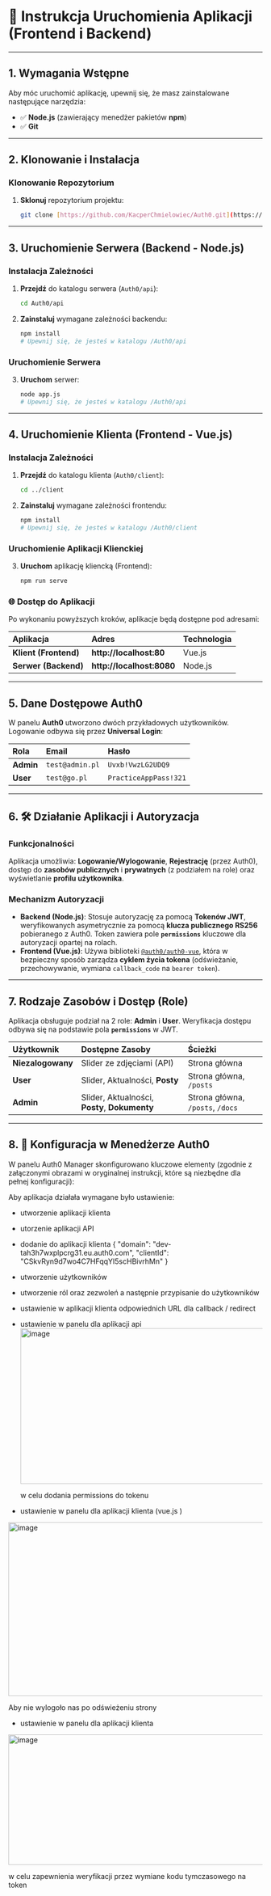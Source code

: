 # 🚀 Instrukcja Uruchomienia Aplikacji (Frontend i Backend)

---

## 1. Wymagania Wstępne

Aby móc uruchomić aplikację, upewnij się, że masz zainstalowane następujące narzędzia:

* ✅ **Node.js** (zawierający menedżer pakietów **npm**)
* ✅ **Git**

---

## 2. Klonowanie i Instalacja

### Klonowanie Repozytorium

1.  **Sklonuj** repozytorium projektu:

    ```bash
    git clone [https://github.com/KacperChmielowiec/Auth0.git](https://github.com/KacperChmielowiec/Auth0.git)
    ```

---

## 3. Uruchomienie Serwera (Backend - Node.js)

### Instalacja Zależności

1.  **Przejdź** do katalogu serwera (`Auth0/api`):

    ```bash
    cd Auth0/api
    ```

2.  **Zainstaluj** wymagane zależności backendu:

    ```bash
    npm install
    # Upewnij się, że jesteś w katalogu /Auth0/api
    ```

### Uruchomienie Serwera

3.  **Uruchom** serwer:

    ```bash
    node app.js
    # Upewnij się, że jesteś w katalogu /Auth0/api
    ```

---

## 4. Uruchomienie Klienta (Frontend - Vue.js)

### Instalacja Zależności

1.  **Przejdź** do katalogu klienta (`Auth0/client`):

    ```bash
    cd ../client
    ```

2.  **Zainstaluj** wymagane zależności frontendu:

    ```bash
    npm install
    # Upewnij się, że jesteś w katalogu /Auth0/client
    ```

### Uruchomienie Aplikacji Klienckiej

3.  **Uruchom** aplikację kliencką (Frontend):

    ```bash
    npm run serve
    ```

### 🌐 Dostęp do Aplikacji

Po wykonaniu powyższych kroków, aplikacje będą dostępne pod adresami:

| Aplikacja | Adres | Technologia |
| :--- | :--- | :--- |
| **Klient (Frontend)** | **http://localhost:80** | Vue.js |
| **Serwer (Backend)** | **http://localhost:8080** | Node.js |

---

## 5. Dane Dostępowe Auth0

W panelu **Auth0** utworzono dwóch przykładowych użytkowników. Logowanie odbywa się przez **Universal Login**:

| Rola | Email | Hasło |
| :--- | :--- | :--- |
| **Admin** | `test@admin.pl` | `Uvxb!VwzLG2UDQ9` |
| **User** | `test@go.pl` | `PracticeAppPass!321` |

---

## 6. 🛠️ Działanie Aplikacji i Autoryzacja

### Funkcjonalności

Aplikacja umożliwia: **Logowanie/Wylogowanie**, **Rejestrację** (przez Auth0), dostęp do **zasobów publicznych** i **prywatnych** (z podziałem na role) oraz wyświetlanie **profilu użytkownika**.

### Mechanizm Autoryzacji

* **Backend (Node.js)**: Stosuje autoryzację za pomocą **Tokenów JWT**, weryfikowanych asymetrycznie za pomocą **klucza publicznego RS256** pobieranego z Auth0. Token zawiera pole **`permissions`** kluczowe dla autoryzacji opartej na rolach.
* **Frontend (Vue.js)**: Używa biblioteki [`@auth0/auth0-vue`](https://github.com/auth0/auth0-vue), która w bezpieczny sposób zarządza **cyklem życia tokena** (odświeżanie, przechowywanie, wymiana `callback_code` na `bearer token`).

---

## 7. Rodzaje Zasobów i Dostęp (Role)

Aplikacja obsługuje podział na 2 role: **Admin** i **User**. Weryfikacja dostępu odbywa się na podstawie pola **`permissions`** w JWT.

| Użytkownik | Dostępne Zasoby | Ścieżki |
| :--- | :--- | :--- |
| **Niezalogowany** | Slider ze zdjęciami (API) | Strona główna |
| **User** | Slider, Aktualności, **Posty** | Strona główna, `/posts` |
| **Admin** | Slider, Aktualności, **Posty**, **Dokumenty** | Strona główna, `/posts`, `/docs` |

---

## 8. 🔑 Konfiguracja w Menedżerze Auth0

W panelu Auth0 Manager skonfigurowano kluczowe elementy (zgodnie z załączonymi obrazami w oryginalnej instrukcji, które są niezbędne dla pełnej konfiguracji):

Aby aplikacja działała wymagane było ustawienie:

- utworzenie aplikacji klienta
- utorzenie aplikacji API
- dodanie do aplikacji klienta 
    {
      "domain": "dev-tah3h7wxplpcrg31.eu.auth0.com",
      "clientId": "CSkvRyn9d7wo4C7HFqqYI5scHBivrhMn"
    }
- utworzenie użytkowników
- utworzenie ról oraz zezwoleń a następnie przypisanie do użytkowników
- ustawienie w aplikacji klienta odpowiednich URL dla callback / redirect
- ustawienie w panelu dla aplikacji api 
  <img width="1034" height="308" alt="image" src="https://github.com/user-attachments/assets/f947ee4e-e3aa-4d2e-a87c-b922b91c4d90" />

  w celu dodania permissions do tokenu

- ustawienie w panelu dla aplikacji klienta  (vue.js )

<img width="1088" height="344" alt="image" src="https://github.com/user-attachments/assets/35ccbd31-dc88-46cc-b35b-efa1bd4a9928" />

Aby nie wylogoło nas po odświeżeniu strony

- ustawienie w panelu dla aplikacji klienta
<img width="1011" height="258" alt="image" src="https://github.com/user-attachments/assets/c39a8aac-d87d-4265-b545-bebb731f551c" />

w celu zapewnienia weryfikacji przez wymiane kodu tymczasowego na token













